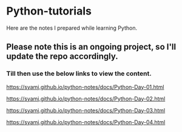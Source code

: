 # Python-tutorials
Here are the notes I prepared while learning Python.

## Please note this is an ongoing project, so I'll update the repo accordingly.

### Till then use the below links to view the content.

https://syamj.github.io/python-notes/docs/Python-Day-01.html

https://syamj.github.io/python-notes/docs/Python-Day-02.html

https://syamj.github.io/python-notes/docs/Python-Day-03.html

https://syamj.github.io/python-notes/docs/Python-Day-04.html
